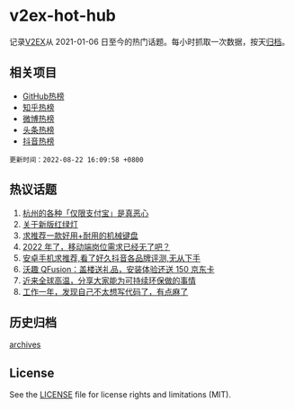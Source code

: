 # v2ex-hot-hub

 记录[V2EX](https://www.v2ex.com/)从 2021-01-06 日至今的热门话题。每小时抓取一次数据，按天[归档](archives)。
 
 ## 相关项目

- [GitHub热榜](https://github.com/snaildev/github-hot-hub)
- [知乎热榜](https://github.com/snaildev/zhihu-hot-hub)
- [微博热榜](https://github.com/snaildev/weibo-hot-hub)
- [头条热榜](https://github.com/snaildev/toutiao-hot-hub)
- [抖音热榜](https://github.com/snaildev/douyin-hot-hub)


 `更新时间：2022-08-22 16:09:58 +0800`

## 热议话题

1. [杭州的各种「仅限支付宝」是真恶心](https://www.v2ex.com/t/874369)
1. [关于新版红绿灯](https://www.v2ex.com/t/874432)
1. [求推荐一款好用+耐用的机械键盘](https://www.v2ex.com/t/874446)
1. [2022 年了，移动端岗位需求已经无了吧？](https://www.v2ex.com/t/874461)
1. [安卓手机求推荐,看了好久抖音各品牌评测,无从下手](https://www.v2ex.com/t/874363)
1. [沃趣 QFusion：盖楼送礼品，安装体验还送 150 京东卡](https://www.v2ex.com/t/874578)
1. [近来全球高温，分享大家能为可持续环保做的事情](https://www.v2ex.com/t/874495)
1. [工作一年，发现自己不太想写代码了，有点麻了](https://www.v2ex.com/t/874441)

## 历史归档

[archives](archives)

## License

See the [LICENSE](LICENSE) file for license rights and limitations (MIT).
